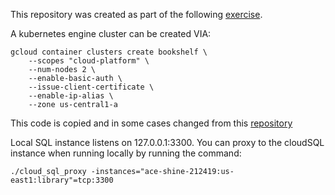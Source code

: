 This repository was created as part of the following [exercise](https://cloud.google.com/go/docs/tutorials/bookshelf-on-kubernetes-engine).

A kubernetes engine cluster can be created VIA:
```
gcloud container clusters create bookshelf \
    --scopes "cloud-platform" \
    --num-nodes 2 \
    --enable-basic-auth \
    --issue-client-certificate \
    --enable-ip-alias \
    --zone us-central1-a
```

This code is copied and in some cases changed from this [repository](https://github.com/GoogleCloudPlatform/golang-samples/tree/master/getting-started/bookshelf
)

Local SQL instance listens on 127.0.0.1:3300. You can proxy to the cloudSQL instance when running locally by running the command: 
```
./cloud_sql_proxy -instances="ace-shine-212419:us-east1:library"=tcp:3300
```